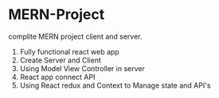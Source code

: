 # MERN-Project
complite MERN project client and server.

1. Fully functional react web app
2. Create Server and Client 
3. Using Model View Controller in server
4. React app connect API 
5. Using React redux and Context to Manage state and API's
